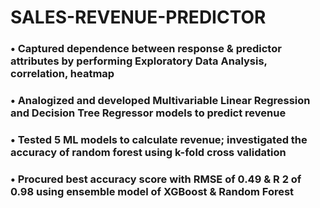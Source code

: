 # SALES-REVENUE-PREDICTOR

### • Captured dependence between response & predictor attributes by performing Exploratory Data Analysis, correlation, heatmap
### • Analogized and developed Multivariable Linear Regression and Decision Tree Regressor models to predict revenue
### • Tested 5 ML models to calculate revenue; investigated the accuracy of random forest using k-fold cross validation
### • Procured best accuracy score with RMSE of 0.49 & R 2 of 0.98 using ensemble model of XGBoost & Random Forest
